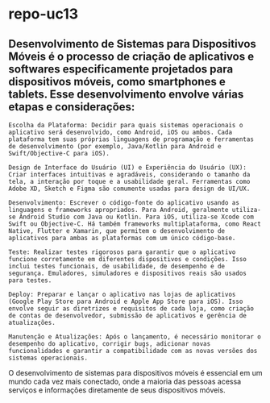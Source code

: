 # repo-uc13
## Desenvolvimento de Sistemas para Dispositivos Móveis é o processo de criação de aplicativos e softwares especificamente projetados para dispositivos móveis, como smartphones e tablets. Esse desenvolvimento envolve várias etapas e considerações:

    Escolha da Plataforma: Decidir para quais sistemas operacionais o aplicativo será desenvolvido, como Android, iOS ou ambos. Cada plataforma tem suas próprias linguagens de programação e ferramentas de desenvolvimento (por exemplo, Java/Kotlin para Android e Swift/Objective-C para iOS).

    Design de Interface do Usuário (UI) e Experiência do Usuário (UX): Criar interfaces intuitivas e agradáveis, considerando o tamanho da tela, a interação por toque e a usabilidade geral. Ferramentas como Adobe XD, Sketch e Figma são comumente usadas para design de UI/UX.

    Desenvolvimento: Escrever o código-fonte do aplicativo usando as linguagens e frameworks apropriados. Para Android, geralmente utiliza-se Android Studio com Java ou Kotlin. Para iOS, utiliza-se Xcode com Swift ou Objective-C. Há também frameworks multiplataforma, como React Native, Flutter e Xamarin, que permitem o desenvolvimento de aplicativos para ambas as plataformas com um único código-base.

    Teste: Realizar testes rigorosos para garantir que o aplicativo funcione corretamente em diferentes dispositivos e condições. Isso inclui testes funcionais, de usabilidade, de desempenho e de segurança. Emuladores, simuladores e dispositivos reais são usados para testes.

    Deploy: Preparar e lançar o aplicativo nas lojas de aplicativos (Google Play Store para Android e Apple App Store para iOS). Isso envolve seguir as diretrizes e requisitos de cada loja, como criação de contas de desenvolvedor, submissão de aplicativos e gerência de atualizações.

    Manutenção e Atualizações: Após o lançamento, é necessário monitorar o desempenho do aplicativo, corrigir bugs, adicionar novas funcionalidades e garantir a compatibilidade com as novas versões dos sistemas operacionais.

O desenvolvimento de sistemas para dispositivos móveis é essencial em um mundo cada vez mais conectado, onde a maioria das pessoas acessa serviços e informações diretamente de seus dispositivos móveis.
